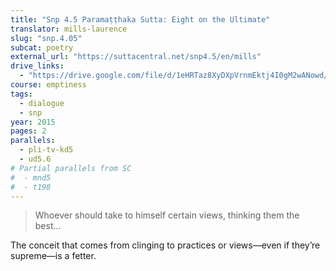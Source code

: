 ```yaml
---
title: "Snp 4.5 Paramaṭṭhaka Sutta: Eight on the Ultimate"
translator: mills-laurence
slug: "snp.4.05"
subcat: poetry
external_url: "https://suttacentral.net/snp4.5/en/mills"
drive_links:
  - "https://drive.google.com/file/d/1eHRTaz8XyDXpVrnmEktj4I0gM2wANowd/view?usp=drivesdk"
course: emptiness
tags:
  - dialogue
  - snp
year: 2015
pages: 2
parallels:
  - pli-tv-kd5
  - ud5.6
# Partial parallels from SC
#  - mnd5
#  - t198
---
```


> Whoever should take to himself certain views,
thinking them the best...

The conceit that comes from clinging to practices or views—even if they’re supreme—is a fetter.

